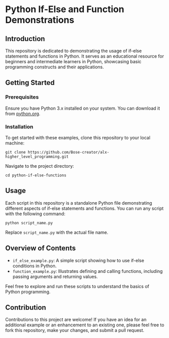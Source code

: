 # Python If-Else and Function Demonstrations

## Introduction

This repository is dedicated to demonstrating the usage of if-else statements and functions in Python. It serves as an educational resource for beginners and intermediate learners in Python, showcasing basic programming constructs and their applications.

## Getting Started

### Prerequisites

Ensure you have Python 3.x installed on your system. You can download it from [python.org](https://www.python.org/downloads/).

### Installation

To get started with these examples, clone this repository to your local machine:

```
git clone https://github.com/Bose-creator/alx-higher_level_programming.git
```

Navigate to the project directory:

```
cd python-if-else-functions
```

## Usage

Each script in this repository is a standalone Python file demonstrating different aspects of if-else statements and functions. You can run any script with the following command:

```
python script_name.py
```

Replace `script_name.py` with the actual file name.

## Overview of Contents

- `if_else_example.py`: A simple script showing how to use if-else conditions in Python.
- `function_example.py`: Illustrates defining and calling functions, including passing arguments and returning values.

Feel free to explore and run these scripts to understand the basics of Python programming.

## Contribution

Contributions to this project are welcome! If you have an idea for an additional example or an enhancement to an existing one, please feel free to fork this repository, make your changes, and submit a pull request.



